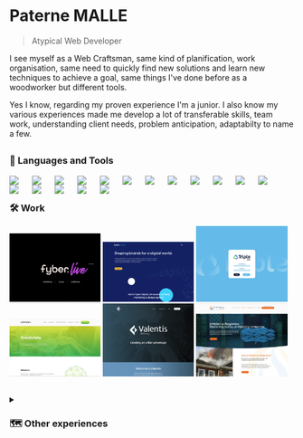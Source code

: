<h1>Paterne MALLE</h1> 

> Atypical Web Developer 

<p>I see myself as a Web Craftsman, same kind of planification, work organisation, same need to quickly find new solutions and learn new techniques to achieve a goal, same things I've done before as a woodworker but different tools.</p>
<p>Yes I know, regarding my proven experience I'm a junior. I also know my various experiences made me develop a lot of transferable skills, team work, understanding client needs, problem anticipation, adaptabilty to name a few.</p>

##

<h3>🧰 Languages and Tools</h3>

<img align="left" width="30px" style="padding-right: 10px;" src="https://cdn.jsdelivr.net/gh/devicons/devicon/icons/git/git-original.svg" />
<img align="left" width="30px" style="padding-right: 10px;" src="https://cdn.jsdelivr.net/gh/devicons/devicon/icons/wordpress/wordpress-plain.svg" />
<img align="left" width="30px" style="padding-right: 10px;" src="https://cdn.jsdelivr.net/gh/devicons/devicon/icons/php/php-original.svg" />
<img align="left" width="30px" style="padding-right: 10px;" src="https://cdn.jsdelivr.net/gh/devicons/devicon/icons/html5/html5-original.svg" />
<img align="left" width="30px" style="padding-right: 10px;" src="https://cdn.jsdelivr.net/gh/devicons/devicon/icons/css3/css3-original.svg" />
<img align="left" width="30px" style="padding-right: 10px;" src="https://cdn.jsdelivr.net/gh/devicons/devicon/icons/javascript/javascript-original.svg" />
<img align="left" width="30px" style="padding-right: 10px;" src="https://cdn.jsdelivr.net/gh/devicons/devicon/icons/sass/sass-original.svg" />
<img align="left" width="30px" style="padding-right: 10px;" src="https://cdn.jsdelivr.net/gh/devicons/devicon/icons/jquery/jquery-original-wordmark.svg" />
<img align="left" width="30px" style="padding-right: 10px;" src="https://cdn.jsdelivr.net/gh/devicons/devicon/icons/bootstrap/bootstrap-original.svg" />
<img align="left" width="30px" style="padding-right: 10px;" src="https://cdn.jsdelivr.net/gh/devicons/devicon/icons/threejs/threejs-original-wordmark.svg" />
<img align="left" width="30px" style="padding-right: 10px;" src="https://cdn.jsdelivr.net/gh/devicons/devicon/icons/vuejs/vuejs-original.svg" />
<img align="left" width="30px" style="padding-right: 10px;" src="https://cdn.jsdelivr.net/gh/devicons/devicon/icons/nodejs/nodejs-original.svg" /> 
<img align="left" width="30px" style="padding-right: 10px;" src="https://cdn.jsdelivr.net/gh/devicons/devicon/icons/mongodb/mongodb-plain-wordmark.svg" /> 
<img align="left" width="30px" style="padding-right: 10px;" src="https://cdn.jsdelivr.net/gh/devicons/devicon/icons/woocommerce/woocommerce-original.svg" />
<img align="left" width="30px" style="padding-right: 10px;" src="https://cdn.jsdelivr.net/gh/devicons/devicon/icons/gulp/gulp-plain.svg" />
<img align="left" width="30px" style="padding-right: 10px;" src="https://cdn.jsdelivr.net/gh/devicons/devicon/icons/heroku/heroku-original.svg" />
<img align="left" width="30px" style="padding-right: 10px;" src="https://cdn.jsdelivr.net/gh/devicons/devicon/icons/filezilla/filezilla-plain.svg" />
<br>   

##

<h3>🛠️ Work</h3>

<div ><!-- .element: style="display: flex; flex-wrap: wrap; justify-content: space-between; gap: 15px;" -->
<a href=""><img src="https://raw.githubusercontent.com/Patern14/Patern14/main/Screenshot%202023-03-12%20031505.webp" alt="" width="32%"><!-- .element: style="width:100%; object-fit: cover;" --></a><!-- .element: style="width:30%;" -->
<a href=""><img src="https://raw.githubusercontent.com/Patern14/Patern14/main/Screenshot%202023-03-12%20030646.webp" alt="" width="32%"><!-- .element: style="width:100%; object-fit: cover;" --></a><!-- .element: style="width:30%;" -->
<a href=""><img src="https://raw.githubusercontent.com/Patern14/Patern14/main/Screenshot%202023-03-12%20030844.webp" alt="" width="32%"><!-- .element: style="width:100%; object-fit: cover;" --></a><!-- .element: style="width:30%;" -->
<a href=""><img src="https://raw.githubusercontent.com/Patern14/Patern14/main/Screenshot%202023-03-12%20030102.webp" alt="" width="32%"><!-- .element: style="width:100%; object-fit: cover;" --></a><!-- .element: style="width:30%;" -->
<a href=""><img src="https://raw.githubusercontent.com/Patern14/Patern14/main/Screenshot%202023-03-12%20030047.webp" alt="" width="32%"><!-- .element: style="width:100%; object-fit: cover;" --></a><!-- .element: style="width:30%;" -->
<a href=""><img src="https://raw.githubusercontent.com/Patern14/Patern14/main/Screenshot%202023-03-12%20030015.webp" alt="" width="32%"><!-- .element: style="width:100%; object-fit: cover;" --></a><!-- .element: style="width:30%;" -->
</div>

##

<details>
    <summary><h3>🗺️ Other experiences</h3></summary>
    <h4>Sociology</h4>
    <h4>Woodworker / Farmer</h4>
    <h4>Cheesemaker</h4>
    <h4>Web Developer</h4>
</details>
